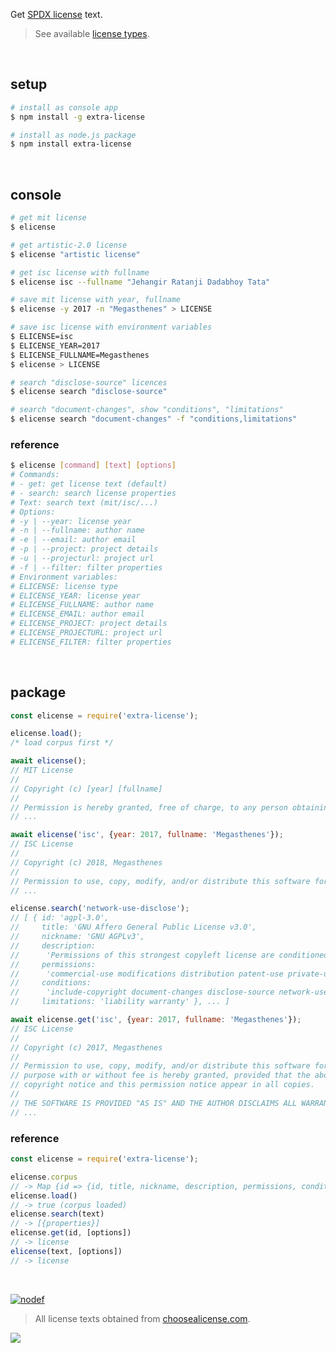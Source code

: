 Get [SPDX license] text.
> See available [license types].
<br>


## setup

```bash
# install as console app
$ npm install -g extra-license

# install as node.js package
$ npm install extra-license
```
<br>


## console

```bash
# get mit license
$ elicense

# get artistic-2.0 license
$ elicense "artistic license"

# get isc license with fullname
$ elicense isc --fullname "Jehangir Ratanji Dadabhoy Tata"

# save mit license with year, fullname
$ elicense -y 2017 -n "Megasthenes" > LICENSE

# save isc license with environment variables
$ ELICENSE=isc
$ ELICENSE_YEAR=2017
$ ELICENSE_FULLNAME=Megasthenes
$ elicense > LICENSE

# search "disclose-source" licences
$ elicense search "disclose-source"

# search "document-changes", show "conditions", "limitations"
$ elicense search "document-changes" -f "conditions,limitations"
```

### reference

```bash
$ elicense [command] [text] [options]
# Commands:
# - get: get license text (default)
# - search: search license properties
# Text: search text (mit/isc/...)
# Options:
# -y | --year: license year
# -n | --fullname: author name
# -e | --email: author email
# -p | --project: project details
# -u | --projecturl: project url
# -f | --filter: filter properties
# Environment variables:
# ELICENSE: license type
# ELICENSE_YEAR: license year
# ELICENSE_FULLNAME: author name
# ELICENSE_EMAIL: author email
# ELICENSE_PROJECT: project details
# ELICENSE_PROJECTURL: project url
# ELICENSE_FILTER: filter properties
```
<br>


## package

```javascript
const elicense = require('extra-license');

elicense.load();
/* load corpus first */

await elicense();
// MIT License
//
// Copyright (c) [year] [fullname]
//
// Permission is hereby granted, free of charge, to any person obtaining a copy
// ...

await elicense('isc', {year: 2017, fullname: 'Megasthenes'});
// ISC License
//
// Copyright (c) 2018, Megasthenes
//
// Permission to use, copy, modify, and/or distribute this software for any
// ...

elicense.search('network-use-disclose');
// [ { id: 'agpl-3.0',
//     title: 'GNU Affero General Public License v3.0',
//     nickname: 'GNU AGPLv3',
//     description:
//      'Permissions of this strongest copyleft license are conditioned on making available complete source code of licensed works and modifications, which include larger works using a licensed work, under the same license. Copyright and license notices must be preserved. Contributors provide an express grant of patent rights. When a modified version is used to provide a service over a network, the complete source code of the modified version must be made available.',
//     permissions:
//      'commercial-use modifications distribution patent-use private-use',
//     conditions:
//      'include-copyright document-changes disclose-source network-use-disclose same-license',
//     limitations: 'liability warranty' }, ... ]

await elicense.get('isc', {year: 2017, fullname: 'Megasthenes'});
// ISC License
//
// Copyright (c) 2017, Megasthenes
//
// Permission to use, copy, modify, and/or distribute this software for any
// purpose with or without fee is hereby granted, provided that the above
// copyright notice and this permission notice appear in all copies.
//
// THE SOFTWARE IS PROVIDED "AS IS" AND THE AUTHOR DISCLAIMS ALL WARRANTIES
// ...
```

### reference

```javascript
const elicense = require('extra-license');

elicense.corpus
// -> Map {id => {id, title, nickname, description, permissions, conditions, limitations}}
elicense.load()
// -> true (corpus loaded)
elicense.search(text)
// -> [{properties}]
elicense.get(id, [options])
// -> license
elicense(text, [options])
// -> license
```
<br>


[![nodef](https://merferry.glitch.me/card/extra-decompress.svg)](https://nodef.github.io)
> All license texts obtained from [choosealicense.com].

![](https://ga-beacon.deno.dev/G-RC63DPBH3P:SH3Eq-NoQ9mwgYeHWxu7cw/github.com/nodef/extra-license)

[SPDX license]: https://spdx.org/licenses/
[license types]: https://github.com/nodef/extra-license/tree/master/assets
[choosealicense.com]: https://github.com/github/choosealicense.com
